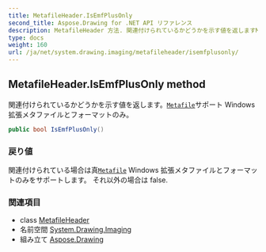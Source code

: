 ```yaml
---
title: MetafileHeader.IsEmfPlusOnly
second_title: Aspose.Drawing for .NET API リファレンス
description: MetafileHeader 方法. 関連付けられているかどうかを示す値を返しますMetafileサポート Windows 拡張メタファイルとフォーマットのみ
type: docs
weight: 160
url: /ja/net/system.drawing.imaging/metafileheader/isemfplusonly/
---
```

## MetafileHeader.IsEmfPlusOnly method

関連付けられているかどうかを示す値を返します。[`Metafile`](../../metafile/)サポート Windows 拡張メタファイルとフォーマットのみ。

```csharp
public bool IsEmfPlusOnly()
```

### 戻り値

関連付けられている場合は真[`Metafile`](../../metafile/) Windows 拡張メタファイルとフォーマットのみをサポートします。 それ以外の場合は false.

### 関連項目

* class [MetafileHeader](../)
* 名前空間 [System.Drawing.Imaging](../../metafileheader/)
* 組み立て [Aspose.Drawing](../../../)


